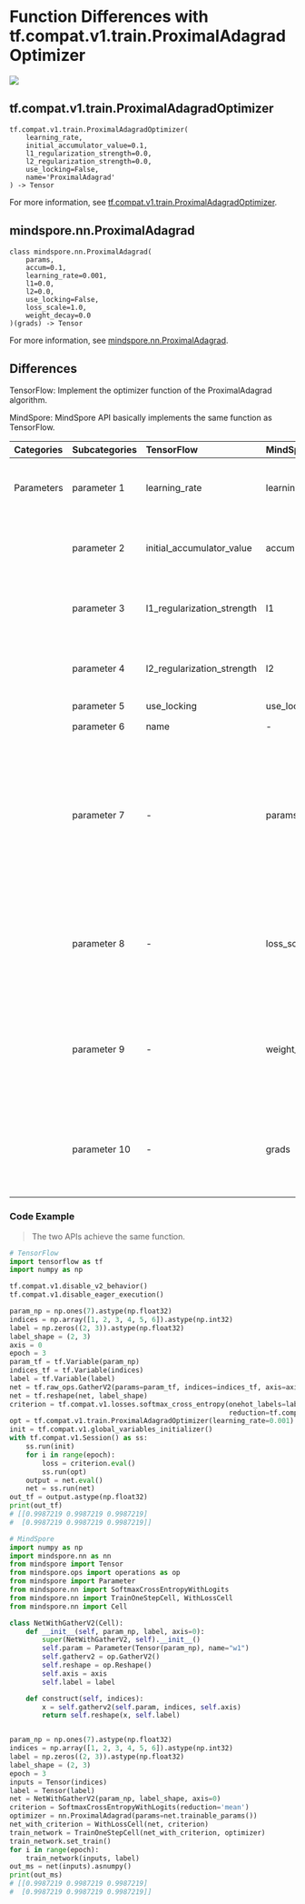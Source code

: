 # Function Differences with tf.compat.v1.train.ProximalAdagradOptimizer

<a href="https://gitee.com/mindspore/docs/blob/r1.11/docs/mindspore/source_en/note/api_mapping/tensorflow_diff/ProximalAdagrad.md" target="_blank"><img src="https://mindspore-website.obs.cn-north-4.myhuaweicloud.com/website-images/r1.11/resource/_static/logo_source_en.png"></a>

## tf.compat.v1.train.ProximalAdagradOptimizer

```text
tf.compat.v1.train.ProximalAdagradOptimizer(
    learning_rate,
    initial_accumulator_value=0.1,
    l1_regularization_strength=0.0,
    l2_regularization_strength=0.0,
    use_locking=False,
    name='ProximalAdagrad'
) -> Tensor
```

For more information, see [tf.compat.v1.train.ProximalAdagradOptimizer](https://tensorflow.google.cn/versions/r2.6/api_docs/python/tf/compat/v1/train/ProximalAdagradOptimizer).

## mindspore.nn.ProximalAdagrad

```text
class mindspore.nn.ProximalAdagrad(
    params,
    accum=0.1,
    learning_rate=0.001,
    l1=0.0,
    l2=0.0,
    use_locking=False,
    loss_scale=1.0,
    weight_decay=0.0
)(grads) -> Tensor
```

For more information, see [mindspore.nn.ProximalAdagrad](https://www.mindspore.cn/docs/en/r1.11/api_python/nn/mindspore.nn.ProximalAdagrad.html).

## Differences

TensorFlow: Implement the optimizer function of the ProximalAdagrad algorithm.

MindSpore: MindSpore API basically implements the same function as TensorFlow.

| Categories | Subcategories |TensorFlow | MindSpore | Differences |
| :-- | :-- | :-- | :-- |:--|
|Parameters | parameter 1 | learning_rate | learning_rate |Same function, no default values for TensorFlow |
| | parameter 2 | initial_accumulator_value | accum |Same function, different parameter names |
| | parameter 3 | l1_regularization_strength | l1 |Same function, different parameter names |
| | parameter 4 | l2_regularization_strength | l2 |Same function, different parameter names |
| | parameter 5 | use_locking | use_locking |- |
| | parameter 6 | name | - |Not involved |
| | parameter 7 | - | params |A list composed of Parameter classes or a list composed of dictionaries, which are not available in TensorFlow. |
| | parameter 8 | - | loss_scale |Gradient scaling factor. Default value: 1.0. TensorFlow does not have this parameter |
| | parameter 9 | - | weight_decay |Weight decay (L2 penalty). Default value: 0.0. TensorFlow does not have this parameter |
| | parameter 10 | - | grads  |Gradient of `params` in the optimizer. TensorFlow does not have this parameter |

### Code Example

> The two APIs achieve the same function.

```python
# TensorFlow
import tensorflow as tf
import numpy as np

tf.compat.v1.disable_v2_behavior()
tf.compat.v1.disable_eager_execution()

param_np = np.ones(7).astype(np.float32)
indices = np.array([1, 2, 3, 4, 5, 6]).astype(np.int32)
label = np.zeros((2, 3)).astype(np.float32)
label_shape = (2, 3)
axis = 0
epoch = 3
param_tf = tf.Variable(param_np)
indices_tf = tf.Variable(indices)
label = tf.Variable(label)
net = tf.raw_ops.GatherV2(params=param_tf, indices=indices_tf, axis=axis, batch_dims=0, name=None)
net = tf.reshape(net, label_shape)
criterion = tf.compat.v1.losses.softmax_cross_entropy(onehot_labels=label, logits=net,
                                                      reduction=tf.compat.v1.losses.Reduction.MEAN)
opt = tf.compat.v1.train.ProximalAdagradOptimizer(learning_rate=0.001).minimize(criterion)
init = tf.compat.v1.global_variables_initializer()
with tf.compat.v1.Session() as ss:
    ss.run(init)
    for i in range(epoch):
        loss = criterion.eval()
        ss.run(opt)
    output = net.eval()
    net = ss.run(net)
out_tf = output.astype(np.float32)
print(out_tf)
# [[0.9987219 0.9987219 0.9987219]
#  [0.9987219 0.9987219 0.9987219]]

# MindSpore
import numpy as np
import mindspore.nn as nn
from mindspore import Tensor
from mindspore.ops import operations as op
from mindspore import Parameter
from mindspore.nn import SoftmaxCrossEntropyWithLogits
from mindspore.nn import TrainOneStepCell, WithLossCell
from mindspore.nn import Cell

class NetWithGatherV2(Cell):
    def __init__(self, param_np, label, axis=0):
        super(NetWithGatherV2, self).__init__()
        self.param = Parameter(Tensor(param_np), name="w1")
        self.gatherv2 = op.GatherV2()
        self.reshape = op.Reshape()
        self.axis = axis
        self.label = label

    def construct(self, indices):
        x = self.gatherv2(self.param, indices, self.axis)
        return self.reshape(x, self.label)


param_np = np.ones(7).astype(np.float32)
indices = np.array([1, 2, 3, 4, 5, 6]).astype(np.int32)
label = np.zeros((2, 3)).astype(np.float32)
label_shape = (2, 3)
epoch = 3
inputs = Tensor(indices)
label = Tensor(label)
net = NetWithGatherV2(param_np, label_shape, axis=0)
criterion = SoftmaxCrossEntropyWithLogits(reduction='mean')
optimizer = nn.ProximalAdagrad(params=net.trainable_params())
net_with_criterion = WithLossCell(net, criterion)
train_network = TrainOneStepCell(net_with_criterion, optimizer)
train_network.set_train()
for i in range(epoch):
    train_network(inputs, label)
out_ms = net(inputs).asnumpy()
print(out_ms)
# [[0.9987219 0.9987219 0.9987219]
#  [0.9987219 0.9987219 0.9987219]]
```


